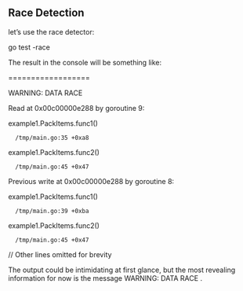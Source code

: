## Race Detection
let’s use the race detector:

go test -race

The result in the console will be something like:

==================

WARNING: DATA RACE

Read at 0x00c00000e288 by goroutine 9:

example1.PackItems.func1()

      /tmp/main.go:35 +0xa8 

example1.PackItems.func2()

      /tmp/main.go:45 +0x47 



Previous write at 0x00c00000e288 by goroutine 8:

example1.PackItems.func1()

      /tmp/main.go:39 +0xba 

example1.PackItems.func2()

      /tmp/main.go:45 +0x47 



// Other lines omitted for brevity

The output could be intimidating at first glance, but the most revealing information for now is the message WARNING: DATA RACE . 

